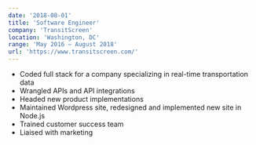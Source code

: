 ```yaml
---
date: '2018-08-01'
title: 'Software Engineer'
company: 'TransitScreen'
location: 'Washington, DC'
range: 'May 2016 – August 2018'
url: 'https://www.transitscreen.com/'
---
```


- Coded full stack for a company specializing in real-time transportation data
- Wrangled APIs and API integrations
- Headed new product implementations
- Maintained Wordpress site, redesigned and implemented new site in Node.js
- Trained customer success team
- Liaised with marketing
